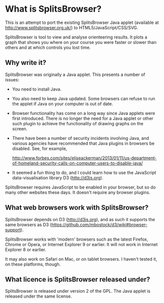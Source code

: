 What is SplitsBrowser?
======================

This is an attempt to port the existing SplitsBrowser Java applet (available at
http://www.splitsbrowser.org.uk/) to HTML5/JavaScript/CSS/SVG.

SplitsBrowser is tool to view and analyse orienteering results.  It plots a
graph that shows you where on your course you were faster or slower than others
and at which controls you lost time.

Why write it?
-------------

SplitsBrowser was originally a Java applet.  This presents a number of issues:

* You need to install Java.
  
* You also need to keep Java updated.  Some browsers can refuse to run the
  applet if Java on your computer is out of date.
  
* Browser functionality has come on a long way since Java applets were first
  introduced.  There is no longer the need for a Java applet or other such
  plugin to achieve the functionality of drawing graphs on the screen.

* There have been a number of security incidents involving Java, and various
  agencies have recommended that Java plugins in browsers be disabled.  See,
  for example,
  
  http://www.forbes.com/sites/eliseackerman/2013/01/11/us-department-of-homeland-security-calls-on-computer-users-to-disable-java/

* It seemed a fun thing to do, and I could learn how to use the JavaScript
  data-visualisation library D3 (http://d3js.org).

SplitsBrowser requires JavaScript to be enabled in your browser, but so do many
other websites these days.  It doesn't require any browser plugins.
  
  
What web browsers work with SplitsBrowser?
------------------------------------------

SplitsBrowser depends on D3 (http://d3js.org), and as such it supports the same
browsers as D3 (https://github.com/mbostock/d3/wiki#browser-support).

SplitsBrowser works with 'modern' browsers such as the latest Firefox, Chrome
or Opera, or Internet Explorer 9 or earlier.  It will not work in Internet
Explorer 8 or earlier.

It may also work on Safari on Mac, or on tablet browsers.  I haven't tested it,
on these platforms, though.


What licence is SplitsBrowser released under?
---------------------------------------------

SplitsBrowser is released under version 2 of the GPL.  The Java applet is
released under the same license.